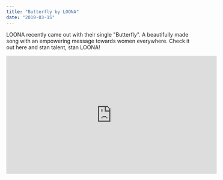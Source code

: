 ```yaml
---
title: "Butterfly by LOONA"
date: "2019-03-15"
---
```


LOONA recently came out with their single "Butterfly". A beautifully made song with an empowering message towards women everywhere. Check it out here and stan talent, stan LOONA!

<iframe width="560" height="315" src="https://www.youtube.com/embed/XEOCbFJjRw0" frameborder="0" allow="accelerometer; autoplay; encrypted-media; gyroscope; picture-in-picture" allowfullscreen></iframe>
